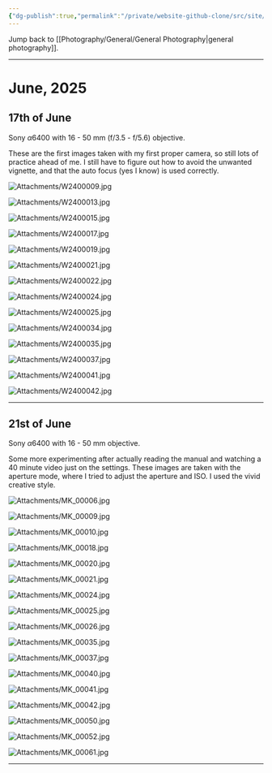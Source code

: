 ```yaml
---
{"dg-publish":true,"permalink":"/private/website-github-clone/src/site/notes/photography/general/2025-06-june/june-2025/","updated":"2025-07-03T20:20:02.074+02:00"}
---
```



Jump back to [[Photography/General/General Photography\|general photography]].

---
# June, 2025
## 17th of June
Sony $\alpha6400$ with 16 - 50 mm (f/3.5 - f/5.6) objective. 

These are the first images taken with my first proper camera, so still lots of practice ahead of me. I still have to figure out how to avoid the unwanted vignette, and that the auto focus (yes I know) is used correctly.

![Attachments/W2400009.jpg](/img/user/Attachments/W2400009.jpg)

![Attachments/W2400013.jpg](/img/user/Attachments/W2400013.jpg)

![Attachments/W2400015.jpg](/img/user/Attachments/W2400015.jpg)

![Attachments/W2400017.jpg](/img/user/Attachments/W2400017.jpg)

![Attachments/W2400019.jpg](/img/user/Attachments/W2400019.jpg)

![Attachments/W2400021.jpg](/img/user/Attachments/W2400021.jpg)

![Attachments/W2400022.jpg](/img/user/Attachments/W2400022.jpg)

![Attachments/W2400024.jpg](/img/user/Attachments/W2400024.jpg)

![Attachments/W2400025.jpg](/img/user/Attachments/W2400025.jpg)

![Attachments/W2400034.jpg](/img/user/Attachments/W2400034.jpg)

![Attachments/W2400035.jpg](/img/user/Attachments/W2400035.jpg)

![Attachments/W2400037.jpg](/img/user/Attachments/W2400037.jpg)

![Attachments/W2400041.jpg](/img/user/Attachments/W2400041.jpg)

![Attachments/W2400042.jpg](/img/user/Attachments/W2400042.jpg)

---
## 21st of June
Sony $\alpha6400$ with 16 - 50 mm objective. 

Some more experimenting after actually reading the manual and watching a 40 minute video just on the settings. These images are taken with the aperture mode, where I tried to adjust the aperture and ISO. I used the vivid creative style.

![Attachments/MK_00006.jpg](/img/user/Attachments/MK_00006.jpg)

![Attachments/MK_00009.jpg](/img/user/Attachments/MK_00009.jpg)

![Attachments/MK_00010.jpg](/img/user/Attachments/MK_00010.jpg)

![Attachments/MK_00018.jpg](/img/user/Attachments/MK_00018.jpg)

![Attachments/MK_00020.jpg](/img/user/Attachments/MK_00020.jpg)

![Attachments/MK_00021.jpg](/img/user/Attachments/MK_00021.jpg)

![Attachments/MK_00024.jpg](/img/user/Attachments/MK_00024.jpg)

![Attachments/MK_00025.jpg](/img/user/Attachments/MK_00025.jpg)

![Attachments/MK_00026.jpg](/img/user/Attachments/MK_00026.jpg)

![Attachments/MK_00035.jpg](/img/user/Attachments/MK_00035.jpg)

![Attachments/MK_00037.jpg](/img/user/Attachments/MK_00037.jpg)

![Attachments/MK_00040.jpg](/img/user/Attachments/MK_00040.jpg)

![Attachments/MK_00041.jpg](/img/user/Attachments/MK_00041.jpg)

![Attachments/MK_00042.jpg](/img/user/Attachments/MK_00042.jpg)

![Attachments/MK_00050.jpg](/img/user/Attachments/MK_00050.jpg)

![Attachments/MK_00052.jpg](/img/user/Attachments/MK_00052.jpg)

![Attachments/MK_00061.jpg](/img/user/Attachments/MK_00061.jpg)

---
